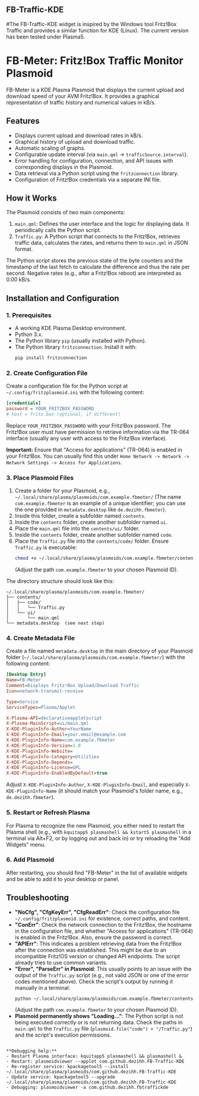 ## FB-Traffic-KDE
 #The FB-Traffic-KDE widget is inspired by the Windows tool Fritz!Box Traffic and provides a similar function for KDE (Linux). The current version has been tested under Plasma5.

 # FB-Meter: Fritz!Box Traffic Monitor Plasmoid

FB-Meter is a KDE Plasma Plasmoid that displays the current upload and download speed of your AVM Fritz!Box. It provides a graphical representation of traffic history and numerical values in kB/s.

## Features

*   Displays current upload and download rates in kB/s.
*   Graphical history of upload and download traffic.
*   Automatic scaling of graphs.
*   Configurable update interval (via `main.qml` -> `trafficSource.interval`).
*   Error handling for configuration, connection, and API issues with corresponding displays in the Plasmoid.
*   Data retrieval via a Python script using the `fritzconnection` library.
*   Configuration of Fritz!Box credentials via a separate INI file.

## How it Works

The Plasmoid consists of two main components:

1.  `main.qml`: Defines the user interface and the logic for displaying data. It periodically calls the Python script.
2.  `Traffic.py`: A Python script that connects to the Fritz!Box, retrieves traffic data, calculates the rates, and returns them to `main.qml` in JSON format.

The Python script stores the previous state of the byte counters and the timestamp of the last fetch to calculate the difference and thus the rate per second. Negative rates (e.g., after a Fritz!Box reboot) are interpreted as 0.00 kB/s.

## Installation and Configuration

### 1. Prerequisites

*   A working KDE Plasma Desktop environment.
*   Python 3.x.
*   The Python library `pip` (usually installed with Python).
*   The Python library `fritzconnection`. Install it with:
    ```bash
    pip install fritzconnection
    ```

### 2. Create Configuration File

Create a configuration file for the Python script at `~/.config/fritzplasmoid.ini` with the following content:

```ini
[credentials]
password = YOUR_FRITZBOX_PASSWORD
# host = fritz.box (optional, if different)
```

Replace `YOUR_FRITZBOX_PASSWORD` with your Fritz!Box password. The Fritz!Box user must have permission to retrieve information via the TR-064 interface (usually any user with access to the Fritz!Box interface).

**Important:** Ensure that "Access for applications" (TR-064) is enabled in your Fritz!Box. You can usually find this under `Home Network -> Network -> Network Settings -> Access for Applications`.

### 3. Place Plasmoid Files

1.  Create a folder for your Plasmoid, e.g., `~/.local/share/plasma/plasmoids/com.example.fbmeter/`
    (The name `com.example.fbmeter` is an example of a unique identifier; you can use the one provided in `metadata.desktop` like `de.dezihh.fbmeter`).
2.  Inside this folder, create a subfolder named `contents`.
3.  Inside the `contents` folder, create another subfolder named `ui`.
4.  Place the `main.qml` file into the `contents/ui/` folder.
5.  Inside the `contents` folder, create another subfolder named `code`.
6.  Place the `Traffic.py` file into the `contents/code/` folder. Ensure `Traffic.py` is executable:
    ```bash
    chmod +x ~/.local/share/plasma/plasmoids/com.example.fbmeter/contents/code/Traffic.py
    ```
    (Adjust the path `com.example.fbmeter` to your chosen Plasmoid ID).

The directory structure should look like this:

```
~/.local/share/plasma/plasmoids/com.example.fbmeter/
├── contents/
│   ├── code/
│   │   └── Traffic.py
│   └── ui/
│       └── main.qml
└── metadata.desktop  (see next step)
```

### 4. Create Metadata File

Create a file named `metadata.desktop` in the main directory of your Plasmoid folder (`~/.local/share/plasma/plasmoids/com.example.fbmeter/`) with the following content:

```ini
[Desktop Entry]
Name=FB-Meter
Comment=Displays Fritz!Box Upload/Download Traffic
Icon=network-transmit-receive

Type=Service
ServiceTypes=Plasma/Applet

X-Plasma-API=declarativeappletscript
X-Plasma-MainScript=ui/main.qml
X-KDE-PluginInfo-Author=YourName
X-KDE-PluginInfo-Email=your.email@example.com
X-KDE-PluginInfo-Name=com.example.fbmeter 
X-KDE-PluginInfo-Version=1.0
X-KDE-PluginInfo-Website=
X-KDE-PluginInfo-Category=Utilities
X-KDE-PluginInfo-Depends=
X-KDE-PluginInfo-License=GPL
X-KDE-PluginInfo-EnabledByDefault=true
```
Adjust `X-KDE-PluginInfo-Author`, `X-KDE-PluginInfo-Email`, and especially `X-KDE-PluginInfo-Name` (it should match your Plasmoid's folder name, e.g., `de.dezihh.fbmeter`).

### 5. Restart or Refresh Plasma

For Plasma to recognize the new Plasmoid, you either need to restart the Plasma shell (e.g., with `kquitapp5 plasmashell && kstart5 plasmashell` in a terminal via Alt+F2, or by logging out and back in) or try reloading the "Add Widgets" menu.

### 6. Add Plasmoid

After restarting, you should find "FB-Meter" in the list of available widgets and be able to add it to your desktop or panel.

## Troubleshooting

*   **"NoCfg", "CfgKeyErr", "CfgReadErr"**: Check the configuration file `~/.config/fritzplasmoid.ini` for existence, correct paths, and content.
*   **"ConErr"**: Check the network connection to the Fritz!Box, the hostname in the configuration file, and whether "Access for applications" (TR-064) is enabled in the Fritz!Box. Also, ensure the password is correct.
*   **"APIErr"**: This indicates a problem retrieving data from the Fritz!Box after the connection was established. This might be due to an incompatible Fritz!OS version or changed API endpoints. The script already tries to use common variants.
*   **"Error", "ParseErr" in Plasmoid**: This usually points to an issue with the output of the `Traffic.py` script (e.g., not valid JSON or one of the error codes mentioned above). Check the script's output by running it manually in a terminal:
    ```bash
    python ~/.local/share/plasma/plasmoids/com.example.fbmeter/contents/code/Traffic.py
    ```
    (Adjust the path `com.example.fbmeter` to your chosen Plasmoid ID).
*   **Plasmoid permanently shows "Loading..."**: The Python script is not being executed correctly or is not returning data. Check the paths in `main.qml` to the `Traffic.py` file (`plasmoid.file("code") + "/Traffic.py"`) and the script's execution permissions.

```

**Debugging help:**
- Restart Plasma interface: kquitapp5 plasmashell && plasmashell &
- Restart: plasmoidviewer --applet com.github.dezihh.FB-Traffic-KDE
- Re-register service: kpackagetool5 --install ~/.local/share/plasma/plasmoids/com.github.dezihh.FB-Traffic-KDE
- Update service: kpackagetool5 --upgrade ~/.local/share/plasma/plasmoids/com.github.dezihh.FB-Traffic-KDE
- Debugging: plasmoidviewer -a com.github.dezihh.fbtraffickde

